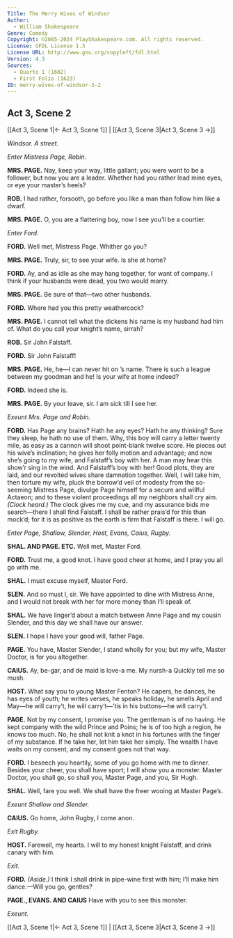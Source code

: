 ```yaml
---
Title: The Merry Wives of Windsor
Author: 
  - William Shakespeare
Genre: Comedy
Copyright: ©2005-2024 PlayShakespeare.com. All rights reserved.
License: GFDL License 1.3
License URL: http://www.gnu.org/copyleft/fdl.html
Version: 4.3
Sources:
  - Quarto 1 (1602)
  - First Folio (1623)
ID: merry-wives-of-windsor-3-2
---
```


## Act 3, Scene 2
[[Act 3, Scene 1|← Act 3, Scene 1]] | [[Act 3, Scene 3|Act 3, Scene 3 →]]

*Windsor. A street.*

*Enter Mistress Page, Robin.*

**MRS. PAGE.**
Nay, keep your way, little gallant; you were wont to be a follower, but now you are a leader. Whether had you rather lead mine eyes, or eye your master’s heels?

**ROB.**
I had rather, forsooth, go before you like a man than follow him like a dwarf.

**MRS. PAGE.**
O, you are a flattering boy, now I see you’ll be a courtier.

*Enter Ford.*

**FORD.**
Well met, Mistress Page. Whither go you?

**MRS. PAGE.**
Truly, sir, to see your wife. Is she at home?

**FORD.**
Ay, and as idle as she may hang together, for want of company. I think if your husbands were dead, you two would marry.

**MRS. PAGE.**
Be sure of that—two other husbands.

**FORD.**
Where had you this pretty weathercock?

**MRS. PAGE.**
I cannot tell what the dickens his name is my husband had him of. What do you call your knight’s name, sirrah?

**ROB.**
Sir John Falstaff.

**FORD.**
Sir John Falstaff!

**MRS. PAGE.**
He, he—I can never hit on ’s name. There is such a league between my goodman and he! Is your wife at home indeed?

**FORD.**
Indeed she is.

**MRS. PAGE.**
By your leave, sir. I am sick till I see her.

*Exeunt Mrs. Page and Robin.*

**FORD.**
Has Page any brains? Hath he any eyes? Hath he any thinking? Sure they sleep, he hath no use of them. Why, this boy will carry a letter twenty mile, as easy as a cannon will shoot point-blank twelve score. He pieces out his wive’s inclination; he gives her folly motion and advantage; and now she’s going to my wife, and Falstaff’s boy with her. A man may hear this show’r sing in the wind. And Falstaff’s boy with her! Good plots, they are laid, and our revolted wives share damnation together. Well, I will take him, then torture my wife, pluck the borrow’d veil of modesty from the so-seeming Mistress Page, divulge Page himself for a secure and willful Actaeon; and to these violent proceedings all my neighbors shall cry aim.
*(Clock heard.)*
The clock gives me my cue, and my assurance bids me search—there I shall find Falstaff. I shall be rather prais’d for this than mock’d; for it is as positive as the earth is firm that Falstaff is there. I will go.

*Enter Page, Shallow, Slender, Host, Evans, Caius, Rugby.*

**SHAL. AND PAGE. ETC.**
Well met, Master Ford.

**FORD.**
Trust me, a good knot. I have good cheer at home, and I pray you all go with me.

**SHAL.**
I must excuse myself, Master Ford.

**SLEN.**
And so must I, sir. We have appointed to dine with Mistress Anne, and I would not break with her for more money than I’ll speak of.

**SHAL.**
We have linger’d about a match between Anne Page and my cousin Slender, and this day we shall have our answer.

**SLEN.**
I hope I have your good will, father Page.

**PAGE.**
You have, Master Slender, I stand wholly for you; but my wife, Master Doctor, is for you altogether.

**CAIUS.**
Ay, be-gar, and de maid is love-a me. My nursh-a Quickly tell me so mush.

**HOST.**
What say you to young Master Fenton? He capers, he dances, he has eyes of youth; he writes verses, he speaks holiday, he smells April and May—he will carry’t, he will carry’t—’tis in his buttons—he will carry’t.

**PAGE.**
Not by my consent, I promise you. The gentleman is of no having. He kept company with the wild Prince and Poins; he is of too high a region, he knows too much. No, he shall not knit a knot in his fortunes with the finger of my substance. If he take her, let him take her simply. The wealth I have waits on my consent, and my consent goes not that way.

**FORD.**
I beseech you heartily, some of you go home with me to dinner. Besides your cheer, you shall have sport; I will show you a monster. Master Doctor, you shall go, so shall you, Master Page, and you, Sir Hugh.

**SHAL.**
Well, fare you well. We shall have the freer wooing at Master Page’s.

*Exeunt Shallow and Slender.*

**CAIUS.**
Go home, John Rugby, I come anon.

*Exit Rugby.*

**HOST.**
Farewell, my hearts. I will to my honest knight Falstaff, and drink canary with him.

*Exit.*

**FORD.**
*(Aside.)*
I think I shall drink in pipe-wine first with him; I’ll make him dance.—Will you go, gentles?

**PAGE., EVANS. AND CAIUS**
Have with you to see this monster.

*Exeunt.*

[[Act 3, Scene 1|← Act 3, Scene 1]] | [[Act 3, Scene 3|Act 3, Scene 3 →]]